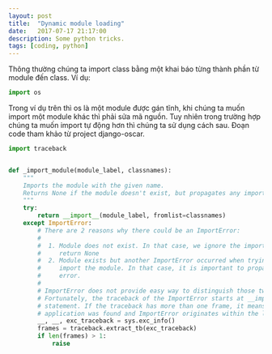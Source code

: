```yaml
---
layout: post
title:  "Dynamic module loading"
date:   2017-07-17 21:17:00
description: Some python tricks.
tags: [coding, python]
---
```


Thông thường chúng ta import class bằng một khai báo từng thành phần từ module đến class. Ví dụ:

```py
import os
```
Trong ví dụ trên thì os là một module được gán tĩnh, khi chúng ta muốn import một module khác thì phải sửa mã nguồn.
Tuy nhiên trong trường hợp chúng ta muốn import tự động hơn thì chúng ta sử dụng cách sau.
Đoạn code tham khảo từ project django-oscar.

```py
import traceback


def _import_module(module_label, classnames):
    """
    Imports the module with the given name.
    Returns None if the module doesn't exist, but propagates any import errors.
    """
    try:
        return __import__(module_label, fromlist=classnames)
    except ImportError:
        # There are 2 reasons why there could be an ImportError:
        #
        #  1. Module does not exist. In that case, we ignore the import and
        #     return None
        #  2. Module exists but another ImportError occurred when trying to
        #     import the module. In that case, it is important to propagate the
        #     error.
        #
        # ImportError does not provide easy way to distinguish those two cases.
        # Fortunately, the traceback of the ImportError starts at __import__
        # statement. If the traceback has more than one frame, it means that
        # application was found and ImportError originates within the local app
        __, __, exc_traceback = sys.exc_info()
        frames = traceback.extract_tb(exc_traceback)
        if len(frames) > 1:
            raise
```
